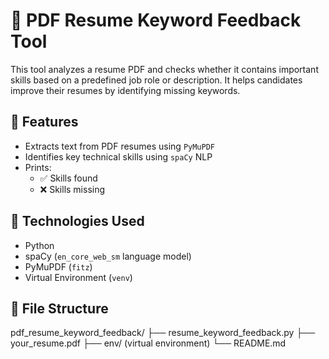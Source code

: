 # 📄 PDF Resume Keyword Feedback Tool

This tool analyzes a resume PDF and checks whether it contains important skills based on a predefined job role or description. It helps candidates improve their resumes by identifying missing keywords.

## 🚀 Features

- Extracts text from PDF resumes using `PyMuPDF`
- Identifies key technical skills using `spaCy` NLP
- Prints:
  - ✅ Skills found
  - ❌ Skills missing

## 🧠 Technologies Used

- Python
- spaCy (`en_core_web_sm` language model)
- PyMuPDF (`fitz`)
- Virtual Environment (`venv`)

## 📂 File Structure

pdf_resume_keyword_feedback/
├── resume_keyword_feedback.py
├── your_resume.pdf
├── env/ (virtual environment)
└── README.md
